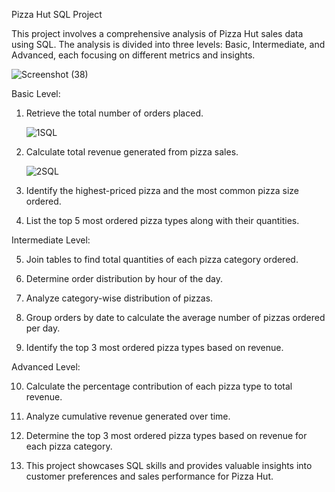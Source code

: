 Pizza Hut SQL Project


This project involves a comprehensive analysis of Pizza Hut sales data using SQL. The analysis is divided into three levels: Basic, Intermediate, and Advanced, each focusing on different metrics and insights.

![Screenshot (38)](https://github.com/user-attachments/assets/45f631e7-36de-474b-962b-2c755f53f7fa)


Basic Level:

1. Retrieve the total number of orders placed.

   ![1SQL](https://github.com/user-attachments/assets/79c232bc-6bb2-40ac-a680-3d6b626355cd)

2. Calculate total revenue generated from pizza sales.

   ![2SQL](https://github.com/user-attachments/assets/50654ca3-299d-49bd-8f0a-5af2f7fc1107)

4. Identify the highest-priced pizza and the most common pizza size ordered.

5. List the top 5 most ordered pizza types along with their quantities.

Intermediate Level:

5. Join tables to find total quantities of each pizza category ordered.

6. Determine order distribution by hour of the day.

7. Analyze category-wise distribution of pizzas.

8. Group orders by date to calculate the average number of pizzas ordered per day.

9. Identify the top 3 most ordered pizza types based on revenue.

Advanced Level:

10. Calculate the percentage contribution of each pizza type to total revenue.

11. Analyze cumulative revenue generated over time.

12. Determine the top 3 most ordered pizza types based on revenue for each pizza category.

13. This project showcases SQL skills and provides valuable insights into customer preferences and sales performance for Pizza Hut.
